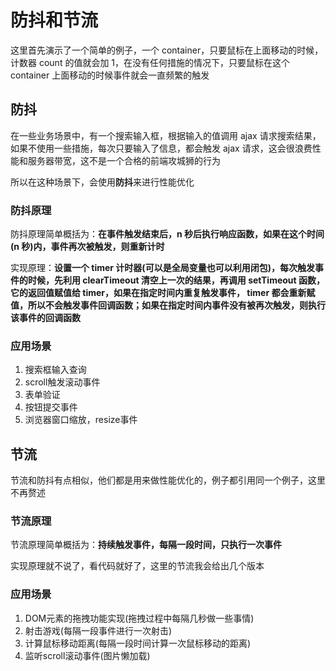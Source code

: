 # 防抖和节流

这里首先演示了一个简单的例子，一个 container，只要鼠标在上面移动的时候，计数器 count 的值就会加 1，在没有任何措施的情况下，只要鼠标在这个 container 上面移动的时候事件就会一直频繁的触发  

## 防抖

在一些业务场景中，有一个搜索输入框，根据输入的值调用 ajax 请求搜索结果，如果不使用一些措施，每次只要输入了信息，都会触发 ajax 请求，这会很浪费性能和服务器带宽，这不是一个合格的前端攻城狮的行为  

所以在这种场景下，会使用**防抖**来进行性能优化  

### 防抖原理

防抖原理简单概括为：**在事件触发结束后，n 秒后执行响应函数，如果在这个时间(n 秒)内，事件再次被触发，则重新计时**  

实现原理：**设置一个 timer 计时器(可以是全局变量也可以利用闭包)，每次触发事件的时候，先利用 clearTimeout 清空上一次的结果，再调用 setTimeout 函数，它的返回值赋值给 timer，如果在指定时间内重复触发事件， timer 都会重新赋值，所以不会触发事件回调函数；如果在指定时间内事件没有被再次触发，则执行该事件的回调函数**

### 应用场景

1. 搜索框输入查询
2. scroll触发滚动事件
3. 表单验证
4. 按钮提交事件
5. 浏览器窗口缩放，resize事件

## 节流

节流和防抖有点相似，他们都是用来做性能优化的，例子都引用同一个例子，这里不再赘述  

### 节流原理

节流原理简单概括为：**持续触发事件，每隔一段时间，只执行一次事件**  

实现原理就不说了，看代码就好了，这里的节流我会给出几个版本  

### 应用场景

1. DOM元素的拖拽功能实现(拖拽过程中每隔几秒做一些事情)
2. 射击游戏(每隔一段事件进行一次射击)
3. 计算鼠标移动距离(每隔一段时间计算一次鼠标移动的距离)
4. 监听scroll滚动事件(图片懒加载)



